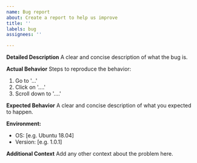 ```yaml
---
name: Bug report
about: Create a report to help us improve
title: ''
labels: bug
assignees: ''

---
```


**Detailed Description**
A clear and concise description of what the bug is.

**Actual Behavior**
Steps to reproduce the behavior:
1. Go to '...'
2. Click on '....'
3. Scroll down to '....'

**Expected Behavior**
A clear and concise description of what you expected to happen.

**Environment:**
- OS: [e.g. Ubuntu 18.04]
- Version: [e.g. 1.0.1]

**Additional Context**
Add any other context about the problem here.
